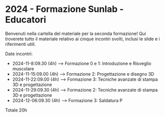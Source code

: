 # 2024 - Formazione Sunlab - Educatori
Benvenuti nella cartella del materiale per la seconda formazione! Qui troverete tutto il materiale relativo ai cinque incontri svolti, inclusi le slide e i riferimenti utili.

Date incontri:
- 2024-11-8:09.30 (4h) --> Formazione 0 e 1: Introduzione e Risveglio muscolare 
- 2024-11-15:09.00 (4h) --> Formazione 2: Progettazione e disegno 3D
- 2024-11-22:09.00 (4h) --> Formazione 3: Tecniche avanzate di stampa 3D e progettazione
- 2024-11-29:09.30 (4h) --> Formazione 2: Tecniche avanzate di stampa 3D e progettazione
- 2024-12-06:09.30 (4h) --> Formazione 3: Saldatura P

Totale 20h